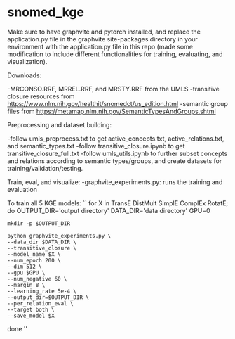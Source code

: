 # snomed_kge

Make sure to have graphvite and pytorch installed, and replace the application.py file in the graphvite site-packages directory in your environment with the application.py file in this repo (made some modification to include different functionalities for training, evaluating, and visualization).

Downloads:

-MRCONSO.RRF, MRREL.RRF, and MRSTY.RRF from the UMLS
-transitive closure resources from https://www.nlm.nih.gov/healthit/snomedct/us_edition.html
-semantic group files from https://metamap.nlm.nih.gov/SemanticTypesAndGroups.shtml

Preprocessing and dataset building:

-follow umls_preprocess.txt to get active_concepts.txt, active_relations.txt, and semantic_types.txt
-follow transitive_closure.ipynb to get transitive_closure_full.txt
-follow umls_utils.ipynb to further subset concepts and relations according to semantic types/groups, and create datasets for training/validation/testing.

Train, eval, and visualize:
-graphvite_experiments.py: runs the training and evaluation

To train all 5 KGE models:
``
for X in TransE DistMult SimplE ComplEx RotatE; do
  OUTPUT_DIR='output directory'
  DATA_DIR='data directory'
  GPU=0

	mkdir -p $OUTPUT_DIR

	python graphvite_experiments.py \
	--data_dir $DATA_DIR \
    --transitive_closure \
    --model_name $X \
    --num_epoch 200 \
    --dim 512 \
    --gpu $GPU \
    --num_negative 60 \
    --margin 8 \
    --learning_rate 5e-4 \
	--output_dir=$OUTPUT_DIR \
    --per_relation_eval \
    --target both \
    --save_model $X
    
done
''



